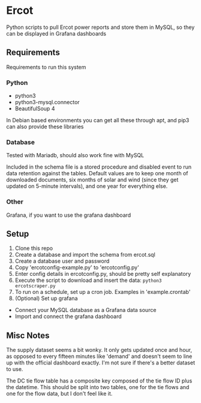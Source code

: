 # Ercot

Python scripts to pull Ercot power reports and store them in MySQL, so they can be displayed in Grafana dashboards

## Requirements

Requirements to run this system

### Python

- python3
- python3-mysql.connector
- BeautifulSoup 4

In Debian based environments you can get all these through apt, and pip3 can also provide these libraries

### Database

Tested with Mariadb, should also work fine with MySQL

Included in the schema file is a stored procedure and disabled event to run data retention against the tables. Default values are to keep one month of downloaded documents, six months of solar and wind (since they get updated on 5-minute intervals), and one year for everything else.

### Other

Grafana, if you want to use the grafana dashboard

## Setup

1. Clone this repo
2. Create a database and import the schema from ercot.sql
3. Create a database user and password
4. Copy 'ercotconfig-example.py' to 'ercotconfig.py'
5. Enter config details in ercotconfig.py, should be pretty self explanatory
6. Execute the script to download and insert the data: `python3 ercotscraper.py`
7. To run on a schedule, set up a cron job. Examples in 'example.crontab'
8. (Optional) Set up grafana
  - Connect your MySQL database as a Grafana data source
  - Import and connect the grafana dashboard

## Misc Notes

The supply dataset seems a bit wonky. It only gets updated once and hour, as opposed to every fifteen minutes like 'demand' and doesn't seem to line up with the official dashboard exactly. I'm not sure if there's a better dataset to use.

The DC tie flow table has a composite key composed of the tie flow ID plus the datetime. This should be split into two tables, one for the tie flows and one for the flow data, but I don't feel like it.
